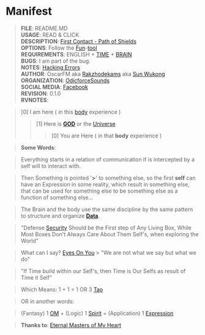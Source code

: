 # Manifest
> **FILE**: README.MD <br>
> **USAGE**: READ & CLICK <br>
> **DESCRIPTION**: [First Contact - Path of Shields](https://odicforcesounds.bandcamp.com/track/first-contact-path-of-shields)  <br>
> **OPTIONS**: Follow the [Fun](https://odicforcesounds.bandcamp.com/track/fuck-politic-sex-is-fun-vs-fuck-sex-politic-is-fun)-[tool](https://odicforcesounds.bandcamp.com/track/we-are-tools-objects-of-expression)  <br>
> **REQUIREMENTS**: ENGLISH + [TIME](https://odicforcesounds.bandcamp.com/track/running-out-of-time-no-turning-back) + [BRAIN](https://odicforcesounds.bandcamp.com/track/brain-chilout) <br>
> **BUGS**: I am part of the bug. <br>
> **NOTES**: [Hacking Errors](https://odicforcesounds.bandcamp.com/track/hacking-into-the-error-festival-patch) <br>
> **AUTHOR**: OscarFM aka [Rakzhodekams](https://www.facebook.com/rakzhodekams) aka [Sun Wukong](https://odicforcesounds.bandcamp.com/track/sun-wukong-the-monkey-king) <br>
> **ORGANIZATION**: [OdicforceSounds](https://odicforcesounds.com) <br>
> **SOCIAL MEDIA**: [Facebook](https://www.facebook.com/odicforcesounds) <br> 
> **REVISION**: 0.1.0 <br>
> **RVNOTES**: <br>

> [0] I am here ( in this [body](https://odicforcesounds.bandcamp.com/track/body-answer-common-sense-is-not-intelligence) experience ) <br>
>> [1] Here is **[GOD](https://odicforcesounds.bandcamp.com/track/god-pay-for-love)** or the [Universe](https://odicforcesounds.bandcamp.com/track/feel-the-night-feel-the-universe) <br>
>>> [0] You are Here ( in that **body** experience ) <br>

> **Some Words**: <br>

> Everything starts in a relation of communication if is intercepted by a self will to interact with. <br> 

> Then Something is pointed '**>**' to something else, so the first **self** can have an Expression in some reality, which result in something else, that can be used for something else to be something else as a function of something else... <br>

> The Brain and the body use the same discipline by the same pattern to structure and organize **[Data](https://odicforcesounds.bandcamp.com/track/data-objects-and-functions)**. <br>

> "Defense [Security](https://odicforcesounds.bandcamp.com/track/we-dont-need-security-but-functionality) Should be the First step of Any Living Box, While Most Boxes Don't Always Care About Them Self's, when exploring the World" <br>

> What can I say? [Eyes On You](https://www.odicforcesounds.com/#/eyes/on/you/) > "We are not what we say but what we do" <br>

> "If Time build within our Self's, then Time is Our Selfs as result of Time it Self"

> Which Means: 1 + 1 = 1 OR 3 [Tao](https://www.odicforcesounds.com/#/tao/yin/yang)

> OR in another words: <br>

> (Fantasy) 1 [OM](https://www.odicforcesounds.com/#/three/you/tell/me) + (Logic) 1 [Spirit](https://www.odicforcesounds.com/#/secret/responsability/exposed) = (Application) 1 [Expression](https://www.odicforcesounds.com/#/expression) <br>

> **Thanks to**: [Eternal Masters of My Heart](https://odicforcesounds.bandcamp.com/track/eternal-masters-of-my-heart-goodbye) <br>